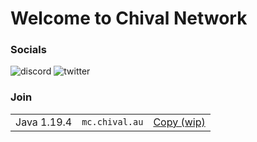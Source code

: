 

# Welcome to Chival Network

### Socials
![discord](https://img.shields.io/badge/Discord-blue?logo=discord&logoColor=white&link=https%3A%2F%2Fdiscord.gg%2F4XvQQs7zF8)
![twitter](https://img.shields.io/badge/Twitter-darkgreen?logo=twitter&logoColor=white&link=https%3A%2F%2Ftwitter.com%2FChivalNetwork)

### Join
<table>
<tr><td>Java 1.19.4</td><td><code>mc.chival.au</code></td><td><a href="#">Copy (wip)</a></td></tr>
